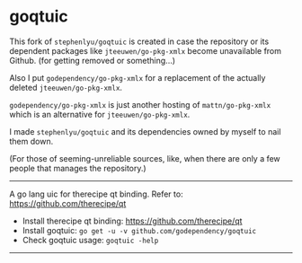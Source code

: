 # goqtuic

This fork of `stephenlyu/goqtuic` is created in case the repository or its dependent packages like `jteeuwen/go-pkg-xmlx` become unavailable from Github. (for getting removed or something...)

Also I put `godependency/go-pkg-xmlx` for a replacement of the actually deleted `jteeuwen/go-pkg-xmlx`.

`godependency/go-pkg-xmlx` is just another hosting of `mattn/go-pkg-xmlx` which is an alternative for `jteeuwen/go-pkg-xmlx`.

I made `stephenlyu/goqtuic` and its dependencies owned by myself to nail them down.

(For those of seeming-unreliable sources, like, when there are only a few people that manages the repository.)

---

A go lang uic for therecipe qt binding. Refer to: https://github.com/therecipe/qt

- Install therecipe qt binding: https://github.com/therecipe/qt
- Install goqtuic: `go get -u -v github.com/godependency/goqtuic`
- Check goqtuic usage: `goqtuic -help`

---
